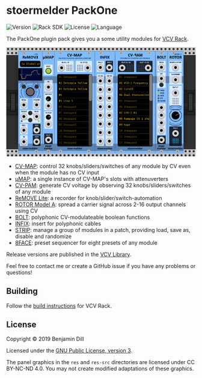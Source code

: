 # stoermelder PackOne

<!-- Version and License Badges -->
![Version](https://img.shields.io/badge/version-1.0.4-green.svg?style=flat-square)
![Rack SDK](https://img.shields.io/badge/Rack--SDK-1.1.1-red.svg?style=flat-square)
![License](https://img.shields.io/badge/license-GPLv3-blue.svg?style=flat-square)
![Language](https://img.shields.io/badge/language-C++-yellow.svg?style=flat-square)

The PackOne plugin pack gives you a some utility modules for [VCV Rack](https://www.vcvrack.com).

![Intro image](./docs/intro.png)

- [CV-MAP](./docs/CVMap.md): control 32 knobs/sliders/switches of any module by CV even when the module has no CV input
- [µMAP](./docs/CVMapMicro.md): a single instance of CV-MAP's slots with attenuverters
- [CV-PAM](./docs/CVPam.md): generate CV voltage by observing 32 knobs/sliders/switches of any module
- [ReMOVE Lite](./docs/ReMove.md): a recorder for knob/slider/switch-automation
- [ROTOR Model A](./docs/RotorA.md): spread a carrier signal across 2-16 output channels using CV
- [BOLT](./docs/Bolt.md): polyphonic CV-modulateable boolean functions
- [INFIX](./docs/Infix.md): insert for polyphonic cables
- [STRIP](./docs/Strip.md): manage a group of modules in a patch, providing load, save as, disable and randomize
- [8FACE](./docs/EightFace.md): preset sequencer for eight presets of any module

Release versions are published in the [VCV Library](https://vcvrack.com/plugins.html#packone).

Feel free to contact me or create a GitHub issue if you have any problems or questions!

## Building

Follow the [build instructions](https://vcvrack.com/manual/Building.html#building-rack-plugins) for VCV Rack.

## License

Copyright © 2019 Benjamin Dill

Licensed under the [GNU Public License, version 3](https://www.gnu.org/licenses/gpl-3.0.en.html).

The panel graphics in the `res` and `res-src` directories are licensed under CC BY-NC-ND 4.0. You may not create modified adaptations of these graphics.